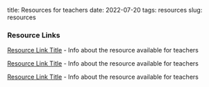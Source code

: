 title: Resources for teachers
date: 2022-07-20
tags: resources
slug: resources

### Resource Links

[Resource Link Title](http://path/to/url.html) - Info about the resource available for teachers

[Resource Link Title](http://path/to/url.html) - Info about the resource available for teachers

[Resource Link Title](http://path/to/url.html) - Info about the resource available for teachers


